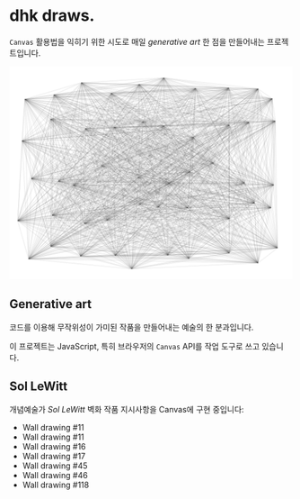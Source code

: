 # dhk draws.

`Canvas` 활용법을 익히기 위한 시도로 매일 _generative art_ 한 점을 만들어내는 프로젝트입니다.

![Generative art by kimdhoe](/images/002.png)

## Generative art

코드를 이용해 무작위성이 가미된 작품을 만들어내는 예술의 한 분과입니다.

이 프로젝트는 JavaScript, 특히 브라우저의 `Canvas` API를 작업 도구로 쓰고 있습니다.

## Sol LeWitt

개념예술가 _Sol LeWitt_ 벽화 작품 지시사항을 Canvas에 구현 중입니다:

- Wall drawing #11
- Wall drawing #11
- Wall drawing #16
- Wall drawing #17
- Wall drawing #45
- Wall drawing #46
- Wall drawing #118
